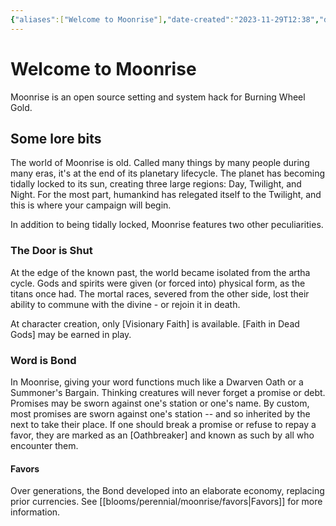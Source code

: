 ```yaml
---
{"aliases":["Welcome to Moonrise"],"date-created":"2023-11-29T12:38","date-modified":"2023-12-08T10:09","dg-publish":true,"tags":["moonrise"],"title":"Welcome to Moonrise","dg-path":"moonrise/welcome.md","permalink":"/moonrise/welcome/","dgPassFrontmatter":true}
---
```



# Welcome to Moonrise

Moonrise is an open source setting and system hack for Burning Wheel Gold.

## Some lore bits

The world of Moonrise is old. Called many things by many people during many eras, it's at the end of its planetary lifecycle. The planet has becoming tidally locked to its sun, creating three large regions: Day, Twilight, and Night. For the most part, humankind has relegated itself to the Twilight, and this is where your campaign will begin.

In addition to being tidally locked, Moonrise features two other peculiarities.

### The Door is Shut

At the edge of the known past, the world became isolated from the artha cycle. Gods and spirits were given (or forced into) physical form, as the titans once had. The mortal races, severed from the other side, lost their ability to commune with the divine - or rejoin it in death.

At character creation, only [Visionary Faith] is available. [Faith in Dead Gods] may be earned in play. 

### Word is Bond

In Moonrise, giving your word functions much like a Dwarven Oath or a Summoner's Bargain. Thinking creatures will never forget a promise or debt. Promises may be sworn against one's station or one's name. By custom, most promises are sworn against one's station -- and so inherited by the next to take their place. If one should break a promise or refuse to repay a favor, they are marked as an [Oathbreaker] and known as such by all who encounter them.

#### Favors

Over generations, the Bond developed into an elaborate economy, replacing prior currencies. See [[blooms/perennial/moonrise/favors\|Favors]] for more information.
